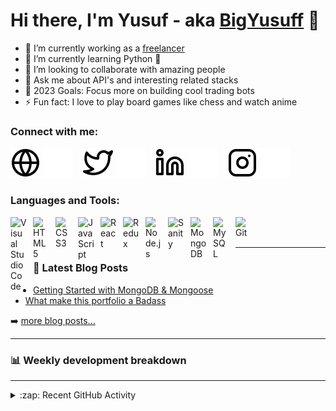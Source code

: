 
<!--
**BigYusuf/BigYusuf** is a ✨ _special_ ✨ repository because its `README.md` (this file) appears on your GitHub profile.

Here are some ideas to get you started:

- 🔭 I’m currently working on ...
- 🌱 I’m currently learning ...
- 👯 I’m looking to collaborate on ...
- 🤔 I’m looking for help with ...
- 💬 Ask me about ...
- 📫 How to reach me: ...
- 😄 Pronouns: ...
- ⚡ Fun fact: ...
-->

# Hi there, I'm Yusuf - aka [BigYusuff][website] 👋

<!--## I'm a Husband, Father, Developer, and Teacher!!-->

- 🔭 I’m currently working as a [freelancer][freelancewebsite]
- 🌱 I’m currently learning Python 🤣
- 👯 I’m looking to collaborate with amazing people
- 💬 Ask me about API's and interesting related stacks
- 🥅 2023 Goals: Focus more on building cool trading bots
- ⚡ Fun fact: I love to play board games like chess and watch anime

### Connect with me:

[![website](./img/globe-light.svg)](https://yusuflateef-d3dd8.web.app#gh-light-mode-only)
[![website](./img/globe-dark.svg)](https://yusuflateef-d3dd8.web.app#gh-dark-mode-only)
&nbsp;&nbsp;
[![website](./img/twitter-light.svg)](https://twitter.com/bigYusufff#gh-light-mode-only)
[![website](./img/twitter-dark.svg)](https://twitter.com/bigYusufff#gh-dark-mode-only)
&nbsp;&nbsp;
[![website](./img/linkedin-light.svg)](https://linkedin.com/in/bigYusufff#gh-light-mode-only)
[![website](./img/linkedin-dark.svg)](https://linkedin.com/in/bigYusufff#gh-dark-mode-only)
&nbsp;&nbsp;
[![website](./img/instagram-light.svg)](https://instagram.com/bigYusufff#gh-light-mode-only)
[![website](./img/instagram-dark.svg)](https://instagram.com/bigYusufff#gh-dark-mode-only)

### Languages and Tools:

[<img align="left" alt="Visual Studio Code" width="26px" src="https://cdn.jsdelivr.net/gh/devicons/devicon/icons/vscode/vscode-original.svg" style="padding-right:10px;" />][weblink]
[<img align="left" alt="HTML5" width="26px" src="https://cdn.jsdelivr.net/gh/devicons/devicon/icons/html5/html5-original.svg" style="padding-right:10px;" />][weblink]
[<img align="left" alt="CSS3" width="26px" src="https://cdn.jsdelivr.net/gh/devicons/devicon/icons/css3/css3-original.svg" style="padding-right:10px;" />][weblink]
[<img align="left" alt="JavaScript" width="26px" src="https://cdn.jsdelivr.net/gh/devicons/devicon/icons/javascript/javascript-original.svg" style="padding-right:10px;" />][weblink]
[<img align="left" alt="React" width="26px" src="https://cdn.jsdelivr.net/gh/devicons/devicon/icons/react/react-original.svg" style="padding-right:10px;" />][weblink]
[<img align="left" alt="Redux" width="26px" src="https://d33wubrfki0l68.cloudfront.net/0834d0215db51e91525a25acf97433051f280f2f/c30f5/img/redux.svg" style="padding-right:10px;" />][weblink]
[<img align="left" alt="Node.js" width="26px" src="https://cdn.jsdelivr.net/gh/devicons/devicon/icons/nodejs/nodejs-original.svg" style="padding-right:10px;" />][weblink]
[<img align="left" alt="Sanity" width="26px" src="https://avatars.githubusercontent.com/u/17177659?s=280&v=4" style="padding-right:10px;" />][weblink]
[<img align="left" alt="MongoDB" width="26px" src="https://cdn.jsdelivr.net/gh/devicons/devicon/icons/mongodb/mongodb-original.svg" style="padding-right:10px;" />][weblink]
[<img align="left" alt="MySQL" width="26px" src="https://cdn.jsdelivr.net/gh/devicons/devicon/icons/nextjs/nextjs-original.svg" style="padding-right:10px;" />][weblink]
[<img align="left" alt="Git" width="26px" src="https://cdn.jsdelivr.net/gh/devicons/devicon/icons/git/git-original.svg" style="padding-right:10px;" />][weblink]

<br />
<br />

---

### 📕 Latest Blog Posts

<!-- BLOG-POST-LIST:START -->
- [Getting Started with MongoDB &amp; Mongoose](https://yusuflateefblog.vercel.app/post/test-post)
- [What make this portfolio a Badass](https://yusuflateefblog.vercel.app/post/next-js)

<!-- BLOG-POST-LIST:END -->

➡️ [more blog posts...](https://yusuflateefblog.vercel.app/)

---

### 📊 Weekly development breakdown
<!--START_SECTION:waka-->
<!--END_SECTION:waka-->

---

<details>
  <summary>:zap: Recent GitHub Activity</summary>
  
<!--START_SECTION:activity-->
<!--END_SECTION:activity-->

</details>


[website]: https://yusuflateef.vercel.app/
[freelancewebsite]: https://www.upwork.com/freelancers/~01d7ce33fa4143b7db
[twitter]: https://twitter.com/bigYusufff
[instagram]: https://instagram.com/BigYusufff
[linkedin]: https://linkedin.com/in/bigyusuff
[facebook]: https://facebook.com/bigyusufff
[weblink]: weblink
